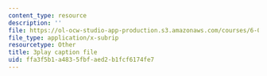 ```yaml
---
content_type: resource
description: ''
file: https://ol-ocw-studio-app-production.s3.amazonaws.com/courses/6-002-circuits-and-electronics-spring-2007/ffa3f5b1a4835fbfaed2b1fcf6174fe7_ypX20WnHNQw.vtt
file_type: application/x-subrip
resourcetype: Other
title: 3play caption file
uid: ffa3f5b1-a483-5fbf-aed2-b1fcf6174fe7
---
```

